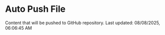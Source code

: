 # Auto Push File

Content that will be pushed to GitHub repository.
Last updated: 08/08/2025, 06:06:45 AM